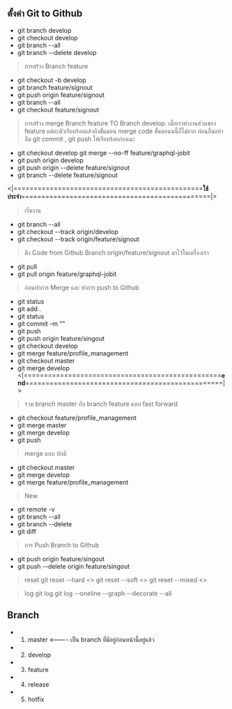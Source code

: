 ## ตั้งค่า Git to Github
* git branch develop
* git checkout develop
* git branch --all
* git branch --delete develop
>การสร้าง Branch feature
* git checkout -b develop
* git branch feature/signout
* git push origin feature/signout
* git branch --all
* git checkout feature/signout
>การสร้าง merge Branch feature TO Branch develop.
เมื่อเราทำงานส่วนของ feature แต่ละตัวเรียบร้อยแล้วถึงขั้นตอน merge code 
ขั้นตอนนนี้ก็ไม่ยาก ก่อนอื่นอย่าลืม git commit , git push ให้เรียบร้อยก่อนนะ
* git checkout develop
git merge --no-ff feature/graphql-jobit
* git push origin develop
* git push origin --delete feature/signout
* git branch --delete feature/signout

<|===============================================**ใช้ประจำ**===============================================|>
> เริ่มงาน
* git branch --all
* git checkout --track origin/develop
* git checkout --track origin/feature/signout
> ดึง Code from Github Branch origin/feature/signout มาไว้ในเครื่องเรา
* git pull
* git pull origin feature/graphql-jobit
>ก่อนทำการ Merge และ ทำการ push to Github
* git status
* git add .
* git status
* git commit -m ""
* git push
* git push origin feature/singout
* git checkout develop
* git merge feature/profile_management
* git checkout master
* git merge develop
<|=================================================**end**=================================================|>
>รวม branch master กับ branch feature แบบ fast forward
* git checkout feature/profile_management
* git merge master
* git merge develop
* git push

>merge แบบ ปกติ
* git checkout master
* git merge develop
* git merge feature/profile_management

>New
* git remote -v
* git branch --all
* git branch --delete <Branch Name>
* git diff

>การ Push Branch to Github
* git push origin feature/singout
* git push --delete origin feature/singout

>reset
git reset --hard <>
git reset --soft <>
git reset --mixed <>

>log
git log
git log --oneline --graph --decorate --all



## Branch
* 1. master <---- เป็น branch ที่มีอยู่ก่อนหน้านี้อยู่แล้ว
* 2. develop
* 3. feature
* 4. release
* 5. hotfix